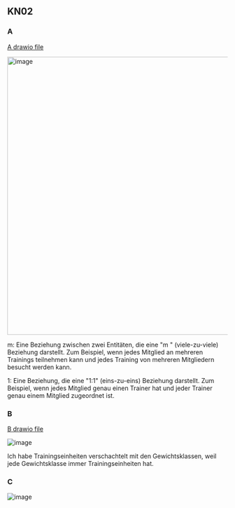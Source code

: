 ## KN02
  
### A

[A drawio file](https://github.com/Noah8820/m165_2024/blob/main/KN02/erd_drawio.png)

<img width="634" alt="image" src="https://github.com/Noah8820/m165_2024/assets/113603845/80668cc7-4136-48dc-9c9f-c0ffb25cea86">

m: Eine Beziehung zwischen zwei Entitäten, die eine "m
" (viele-zu-viele) Beziehung darstellt. Zum Beispiel, wenn jedes Mitglied an mehreren Trainings teilnehmen kann und jedes Training von mehreren Mitgliedern besucht werden kann.

1: Eine Beziehung, die eine "1:1" (eins-zu-eins) Beziehung darstellt. Zum Beispiel, wenn jedes Mitglied genau einen Trainer hat und jeder Trainer genau einem Mitglied zugeordnet ist.

### B

[B drawio file](https://github.com/Noah8820/m165_2024/blob/main/KN02/B_Diagramm.png)

![image](https://github.com/Noah8820/m165_2024/assets/113603845/19e9e69a-08a5-494b-ae39-0f57f887b83c)

Ich habe Trainingseinheiten verschachtelt mit den Gewichtsklassen, weil jede Gewichtsklasse immer Trainingseinheiten hat.

### C

![image](https://github.com/Noah8820/m165_2024/assets/113603845/d5efa3ef-850f-4e81-b671-2e91c956644e)


